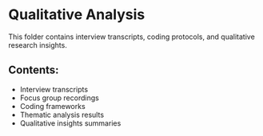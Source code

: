 # Qualitative Analysis

This folder contains interview transcripts, coding protocols, and qualitative research insights.

## Contents:
- Interview transcripts
- Focus group recordings
- Coding frameworks
- Thematic analysis results
- Qualitative insights summaries